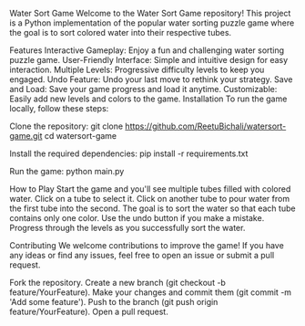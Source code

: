 
Water Sort Game
Welcome to the Water Sort Game repository! This project is a Python implementation of the popular water sorting puzzle game where the goal is to sort colored water into their respective tubes.

Features
Interactive Gameplay: Enjoy a fun and challenging water sorting puzzle game.
User-Friendly Interface: Simple and intuitive design for easy interaction.
Multiple Levels: Progressive difficulty levels to keep you engaged.
Undo Feature: Undo your last move to rethink your strategy.
Save and Load: Save your game progress and load it anytime.
Customizable: Easily add new levels and colors to the game.
Installation
To run the game locally, follow these steps:

Clone the repository:
git clone https://github.com/ReetuBichali/watersort-game.git
cd watersort-game

Install the required dependencies:
pip install -r requirements.txt

Run the game:
python main.py

How to Play
Start the game and you'll see multiple tubes filled with colored water.
Click on a tube to select it.
Click on another tube to pour water from the first tube into the second.
The goal is to sort the water so that each tube contains only one color.
Use the undo button if you make a mistake.
Progress through the levels as you successfully sort the water.

Contributing
We welcome contributions to improve the game! If you have any ideas or find any issues, feel free to open an issue or submit a pull request.

Fork the repository.
Create a new branch (git checkout -b feature/YourFeature).
Make your changes and commit them (git commit -m 'Add some feature').
Push to the branch (git push origin feature/YourFeature).
Open a pull request.
